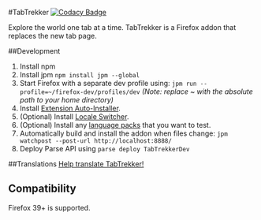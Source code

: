 #TabTrekker
[![Codacy Badge](https://api.codacy.com/project/badge/grade/558c8d1d8ddc419fa5fa501558288155)](https://www.codacy.com/app/gowong/tabtrekker)

Explore the world one tab at a time.
TabTrekker is a Firefox addon that replaces the new tab page.

##Development
1. Install npm
1. Install jpm `npm install jpm --global`
1. Start Firefox with a separate dev profile using: `jpm run --profile=~/firefox-dev/profiles/dev` *(Note: replace ~ with the absolute path to your home directory)*
1. Install [Extension Auto-Installer](https://addons.mozilla.org/en-US/firefox/addon/autoinstaller/).
1. (Optional) Install [Locale Switcher](https://addons.mozilla.org/en-US/firefox/addon/locale-switcher/).
1. (Optional) Install any [language packs](https://addons.mozilla.org/en-US/firefox/language-tools/) that you want to test.
1. Automatically build and install the addon when files change: `jpm watchpost --post-url http://localhost:8888/`
1. Deploy Parse API using `parse deploy TabTrekkerDev`

##Translations
[Help translate TabTrekker!](https://gowong.oneskyapp.com/collaboration/project?id=47644)

## Compatibility
Firefox 39+ is supported.
